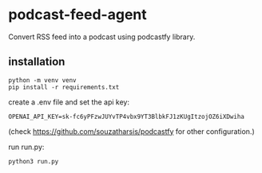 # podcast-feed-agent

Convert RSS feed into a podcast using podcastfy library.

## installation

```
python -m venv venv
pip install -r requirements.txt
```

create a .env file and set the api key:
```
OPENAI_API_KEY=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
```
(check https://github.com/souzatharsis/podcastfy for other configuration.)

run run.py:
```
python3 run.py
```


